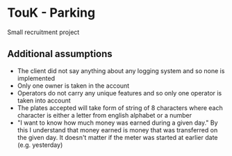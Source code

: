 # TouK - Parking

Small recruitment project


## Additional assumptions

 - The client did not say anything about any logging system and so none is implemented
 - Only one owner is taken in the account
 - Operators do not carry any unique features and so only one operator is taken into account
 - The plates accepted will take form of string of 8 characters where each character is either a letter from 
 english alphabet or  a number
 - "I want to know how much money was earned during a given day." By this I understand that money earned is money that 
 was transferred on the given day. It doesn't matter if the meter was started at earlier date (e.g. yesterday)